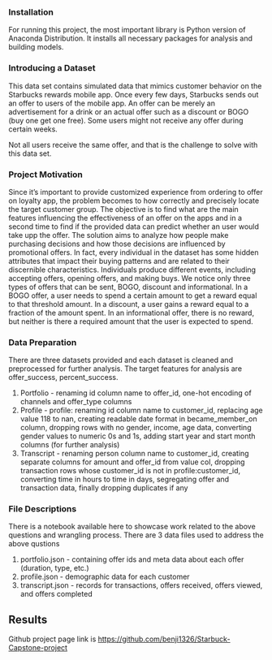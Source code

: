 ### Installation <a name="installation"></a>
For running this project, the most important library is Python version of Anaconda Distribution. It installs all necessary packages for analysis and building models. 
 
### Introducing a Dataset <a name="dataset-introduction"></a>
This data set contains simulated data that mimics customer behavior on the Starbucks rewards mobile app. Once every few days, Starbucks sends out an offer to users of the mobile app. An offer can be merely an advertisement for a drink or an actual offer such as a discount or BOGO (buy one get one free). Some users might not receive any offer during certain weeks.

Not all users receive the same offer, and that is the challenge to solve with this data set.

### Project Motivation <a name="project-motivation"></a>
Since it’s important to provide customized experience from ordering to offer on loyalty app, the problem becomes to how correctly and precisely locate the target customer group. The objective is to find what are the main features influencing the effectiveness of an offer on the apps and in a second time to find if the provided data can predict whether an user would take upp the offer.
The solution aims to analyze how people make purchasing decisions and how those decisions are influenced by promotional offers. In fact, every individual in the dataset has some hidden attributes that impact their buying patterns and are related to their discernible characteristics. Individuals produce different events, including accepting offers, opening offers, and making buys. 
We notice only three types of offers that can be sent, BOGO, discount and informational. In a BOGO offer, a user needs to spend a certain amount to get a reward equal to that threshold amount. In a discount, a user gains a reward equal to a fraction of the amount spent. In an informational offer, there is no reward, but neither is there a required amount that the user is expected to spend.

### Data Preparation <a name="data-preparation"></a>
There are three datasets provided and each dataset is cleaned and preprocessed for further analysis. The target features for analysis are offer_success, percent_success.

1. Portfolio - renaming id column name to offer_id, one-hot encoding of channels and offer_type columns
2. Profile - profile: renaming id column name to customer_id, replacing age value 118 to nan, creating readable date format in became_member_on column, dropping rows with no gender, income, age data, converting gender values to numeric 0s and 1s, adding start year and start month columns (for further analysis)
3. Transcript - renaming person column name to customer_id, creating separate columns for amount and offer_id from value col, dropping transaction rows whose customer_id is not in profile:customer_id, converting time in hours to time in days, segregating offer and transaction data, finally dropping duplicates if any

### File Descriptions <a name="files"></a>
There is a notebook available here to showcase work related to the above questions and wrangling process. There are 3 data files used to address the above qustions
1. portfolio.json - containing offer ids and meta data about each offer (duration, type, etc.)
2. profile.json - demographic data for each customer
3. transcript.json - records for transactions, offers received, offers viewed, and offers completed

## Results<a name="results"></a>

Github project page link is https://github.com/benji1326/Starbuck-Capstone-project
